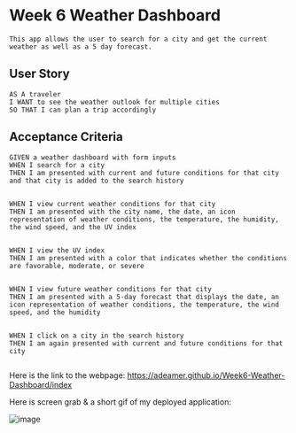 
# Week 6 Weather Dashboard

```
This app allows the user to search for a city and get the current weather as well as a 5 day forecast.
```

## User Story

```
AS A traveler
I WANT to see the weather outlook for multiple cities
SO THAT I can plan a trip accordingly
```

## Acceptance Criteria

```
GIVEN a weather dashboard with form inputs
WHEN I search for a city
THEN I am presented with current and future conditions for that city and that city is added to the search history


WHEN I view current weather conditions for that city
THEN I am presented with the city name, the date, an icon representation of weather conditions, the temperature, the humidity, the wind speed, and the UV index


WHEN I view the UV index
THEN I am presented with a color that indicates whether the conditions are favorable, moderate, or severe


WHEN I view future weather conditions for that city
THEN I am presented with a 5-day forecast that displays the date, an icon representation of weather conditions, the temperature, the wind speed, and the humidity


WHEN I click on a city in the search history
THEN I am again presented with current and future conditions for that city


```

Here is the link to the webpage: https://adeamer.github.io/Week6-Weather-Dashboard/index

Here is screen grab & a short gif of my deployed application:

![image](https://user-images.githubusercontent.com/83004232/127764410-88a6515f-5ea3-4986-8283-77637bcbd725.png)

